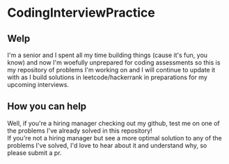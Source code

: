 # CodingInterviewPractice

## Welp
I'm a senior and I spent all my time building things (cause it's fun, you know) and now I'm woefully unprepared for coding assessments so this is my repository of problems I'm working on
and I will continue to update it with as I build solutions in leetcode/hackerrank in preparations for my upcoming interviews. 

## How you can help
Well, if you're a hiring manager checking out my github, test me on one of the problems I've already solved in this repository!
<br/>
If you're not a hiring manager but see a more optimal solution to any of the problems I've solved, I'd love to hear about it and understand why, so please submit a pr. 
